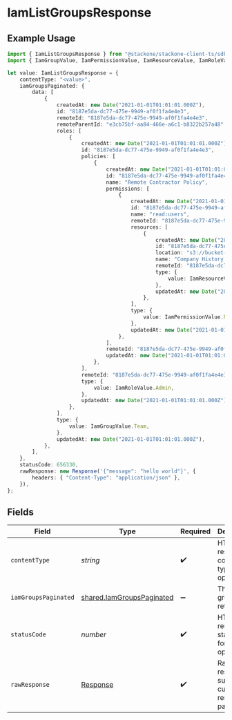 # IamListGroupsResponse

## Example Usage

```typescript
import { IamListGroupsResponse } from "@stackone/stackone-client-ts/sdk/models/operations";
import { IamGroupValue, IamPermissionValue, IamResourceValue, IamRoleValue } from "@stackone/stackone-client-ts/sdk/models/shared";

let value: IamListGroupsResponse = {
    contentType: "<value>",
    iamGroupsPaginated: {
        data: [
            {
                createdAt: new Date("2021-01-01T01:01:01.000Z"),
                id: "8187e5da-dc77-475e-9949-af0f1fa4e4e3",
                remoteId: "8187e5da-dc77-475e-9949-af0f1fa4e4e3",
                remoteParentId: "e3cb75bf-aa84-466e-a6c1-b8322b257a48",
                roles: [
                    {
                        createdAt: new Date("2021-01-01T01:01:01.000Z"),
                        id: "8187e5da-dc77-475e-9949-af0f1fa4e4e3",
                        policies: [
                            {
                                createdAt: new Date("2021-01-01T01:01:01.000Z"),
                                id: "8187e5da-dc77-475e-9949-af0f1fa4e4e3",
                                name: "Remote Contractor Policy",
                                permissions: [
                                    {
                                        createdAt: new Date("2021-01-01T01:01:01.000Z"),
                                        id: "8187e5da-dc77-475e-9949-af0f1fa4e4e3",
                                        name: "read:users",
                                        remoteId: "8187e5da-dc77-475e-9949-af0f1fa4e4e3",
                                        resources: [
                                            {
                                                createdAt: new Date("2021-01-01T01:01:01.000Z"),
                                                id: "8187e5da-dc77-475e-9949-af0f1fa4e4e3",
                                                location: "s3://bucket-name/folder-name",
                                                name: "Company History Records",
                                                remoteId: "8187e5da-dc77-475e-9949-af0f1fa4e4e3",
                                                type: {
                                                    value: IamResourceValue.File,
                                                },
                                                updatedAt: new Date("2021-01-01T01:01:01.000Z"),
                                            },
                                        ],
                                        type: {
                                            value: IamPermissionValue.ReadWrite,
                                        },
                                        updatedAt: new Date("2021-01-01T01:01:01.000Z"),
                                    },
                                ],
                                remoteId: "8187e5da-dc77-475e-9949-af0f1fa4e4e3",
                                updatedAt: new Date("2021-01-01T01:01:01.000Z"),
                            },
                        ],
                        remoteId: "8187e5da-dc77-475e-9949-af0f1fa4e4e3",
                        type: {
                            value: IamRoleValue.Admin,
                        },
                        updatedAt: new Date("2021-01-01T01:01:01.000Z"),
                    },
                ],
                type: {
                    value: IamGroupValue.Team,
                },
                updatedAt: new Date("2021-01-01T01:01:01.000Z"),
            },
        ],
    },
    statusCode: 656330,
    rawResponse: new Response('{"message": "hello world"}', {
        headers: { "Content-Type": "application/json" },
    }),
};
```

## Fields

| Field                                                                         | Type                                                                          | Required                                                                      | Description                                                                   |
| ----------------------------------------------------------------------------- | ----------------------------------------------------------------------------- | ----------------------------------------------------------------------------- | ----------------------------------------------------------------------------- |
| `contentType`                                                                 | *string*                                                                      | :heavy_check_mark:                                                            | HTTP response content type for this operation                                 |
| `iamGroupsPaginated`                                                          | [shared.IamGroupsPaginated](../../../sdk/models/shared/iamgroupspaginated.md) | :heavy_minus_sign:                                                            | The list of groups was retrieved.                                             |
| `statusCode`                                                                  | *number*                                                                      | :heavy_check_mark:                                                            | HTTP response status code for this operation                                  |
| `rawResponse`                                                                 | [Response](https://developer.mozilla.org/en-US/docs/Web/API/Response)         | :heavy_check_mark:                                                            | Raw HTTP response; suitable for custom response parsing                       |